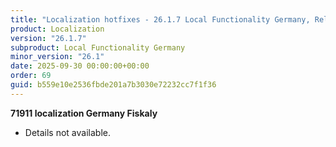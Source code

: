 ```yaml
---
title: "Localization hotfixes - 26.1.7 Local Functionality Germany, Release date September 30, 2025 - Hotfixes"
product: Localization
version: "26.1.7"
subproduct: Local Functionality Germany
minor_version: "26.1"
date: 2025-09-30 00:00:00+00:00
order: 69
guid: b559e10e2536fbde201a7b3030e72232cc7f1f36
---
```


<strong>71911 localization Germany Fiskaly</strong><ul><li>Details not available.</li></ul>
